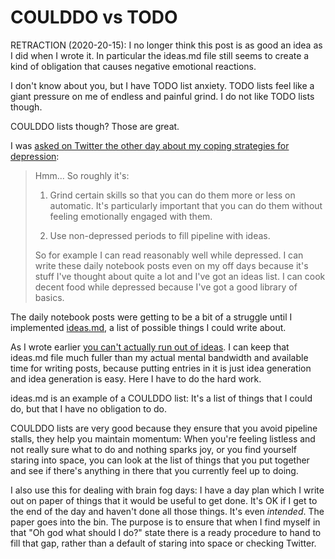 # COULDDO vs TODO

RETRACTION (2020-20-15): I no longer think this post is as good an idea as I did when I wrote it. In particular the ideas.md file still seems to create a kind of obligation that causes negative emotional reactions.

I don't know about you, but I have TODO list anxiety. TODO lists feel like a giant pressure on me of endless and painful grind. I do not like TODO lists though.

COULDDO lists though? Those are great.

I was [asked on Twitter the other day about my coping strategies for depression](https://twitter.com/DRMacIver/status/1235991023383347200):

> Hmm... So roughly it's:
>
> 1) Grind certain skills so that you can do them more or less on automatic. It's particularly important that you can do them without feeling emotionally engaged with them.
>
> 2) Use non-depressed periods to fill pipeline with ideas.
>
> So for example I can read reasonably well while depressed. I can write these daily notebook posts even on my off days because it's stuff I've thought about quite a lot and I've got an ideas list. I can cook decent food while depressed because I've got a good library of basics.

The daily notebook posts were getting to be a bit of a struggle until I implemented [ideas.md](https://github.com/DRMacIver/notebook/blob/master/ideas.md), a list of possible things I could write about.

As I wrote earlier [you can't actually run out of ideas](https://notebook.drmaciver.com/posts/2020-03-07-09:44.html). I can keep that ideas.md file much fuller than my actual mental bandwidth and available time for writing posts, because putting entries in it is just idea generation and idea generation is easy.
Here I have to do the hard work.

ideas.md is an example of a COULDDO list: It's a list of things that I could do, but that I have no obligation to do.

COULDDO lists are very good because they ensure that you avoid pipeline stalls, they help you maintain momentum:
When you're feeling listless and not really sure what to do and nothing sparks joy, or you find yourself staring into space, you can look at the list of things that you put together and see if there's anything in there that you currently feel up to doing.

I also use this for dealing with brain fog days: I have a day plan which I write out on paper of things that it would be useful to get done. It's OK if I get to the end of the day and haven't done all those things. It's even *intended*. The paper goes into the bin. The purpose is to ensure that when I find myself in that "Oh god what should I do?" state there is a ready procedure to hand to fill that gap, rather than a default of staring into space or checking Twitter.
